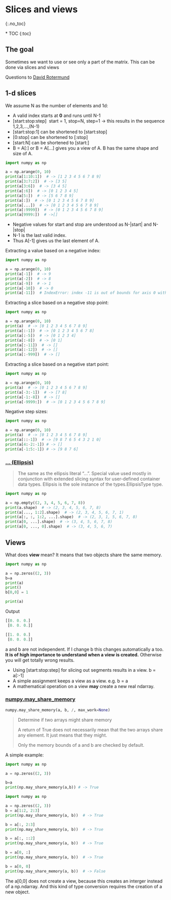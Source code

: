 # Slices and views
{:.no_toc}

<nav markdown="1" class="toc-class">
* TOC
{:toc}
</nav>

## The goal

Sometimes we want to use or see only a part of the matrix. This can be done via slices and views

Questions to [David Rotermund](mailto:davrot@uni-bremen.de)

## 1-d slices 

We assume N as the number of elements and 1d:​

* A valid index starts at **0** and runs until N-1​
* [start:stop:step] ​
    start = 1, stop=N, step=1 ​-> this results in the sequence​ 1,2,3,...,(N-1)​
* [start:stop:1] can be shortened to [start:stop]​
* [0:stop] can be shortened to [:stop]​
* [start:N] can be shortened to [start:]​
* B = A[:] or B = A[...] gives you a view of A. B has the same shape and size of A. ​

```python
import numpy as np

a = np.arange(0, 10)
print(a[1:10:1])  # -> [1 2 3 4 5 6 7 8 9]
print(a[3:7:2])  # -> [3 5]
print(a[3:6])  # -> [3 4 5]
print(a[:6])  # -> [0 1 2 3 4 5]
print(a[5:])  # -> [5 6 7 8 9]
print(a[:])  # -> [0 1 2 3 4 5 6 7 8 9]
print(a[...])  # -> [0 1 2 3 4 5 6 7 8 9]
print(a[:9999])  # -> [0 1 2 3 4 5 6 7 8 9]
print(a[9999:])  # ->[]
```

* Negative values for start and stop are understood as N-\|start\| and N-\|stop\|
* N-1 is the last valid index. ​
* Thus A[-1] gives us the last element of A.​

Extracting a value based on a negative index: 

```python
import numpy as np

a = np.arange(0, 10)
print(a[-1])  # -> 9
print(a[-2])  # -> 8
print(a[-9])  # -> 1
print(a[-10])  # -> 0
print(a[-11])  # IndexError: index -11 is out of bounds for axis 0 with size 10
```

Extracting a slice based on a negative stop point: 

```python
import numpy as np

a = np.arange(0, 10)
print(a)  # -> [0 1 2 3 4 5 6 7 8 9]
print(a[:-1])  # -> [0 1 2 3 4 5 6 7 8]
print(a[:-5])  # -> [0 1 2 3 4]
print(a[:-8])  # -> [0 1]
print(a[:-11])  # -> []
print(a[:-12])  # -> []
print(a[:-999])  # -> []
```

Extracting a slice based on a negative start point: 

```python
import numpy as np

a = np.arange(0, 10)
print(a)  # -> [0 1 2 3 4 5 6 7 8 9]
print(a[-3:-1])  # -> [7 8]
print(a[-1:-8])  # -> []
print(a[-9999:])  # -> [0 1 2 3 4 5 6 7 8 9]
```

Negative step sizes:
```python
import numpy as np

a = np.arange(0, 10)
print(a)  # -> [0 1 2 3 4 5 6 7 8 9]
print(a[::-1])  # -> [9 8 7 6 5 4 3 2 1 0]
print(a[4:-2:-1]) # -> []
print(a[-1:5:-1]) # -> [9 8 7 6]
```

### [... (Ellipsis)](https://docs.python.org/dev/library/constants.html#Ellipsis)

> The same as the ellipsis literal “...”. Special value used mostly in conjunction with extended slicing syntax for user-defined container data types. Ellipsis is the sole instance of the types.EllipsisType type.

```python
import numpy as np

a = np.empty((2, 3, 4, 5, 6, 7, 8))
print(a.shape)  # -> (2, 3, 4, 5, 6, 7, 8)
print(a[..., 1:2].shape)  # -> (2, 3, 4, 5, 6, 7, 1)
print(a[:, :, 1:2, ...].shape)  # -> (2, 3, 1, 5, 6, 7, 8)
print(a[0, ...].shape)  # -> (3, 4, 5, 6, 7, 8)
print(a[0, ..., 0].shape)  # -> (3, 4, 5, 6, 7)
```

## Views

What does **view** mean? It means that two objects share the same memory. 

```python
import numpy as np

a = np.zeros((2, 3))
b=a
print(a)
print()
b[0,0] = 1

print(a)
```

Output

```python
[[0. 0. 0.]
 [0. 0. 0.]]

[[1. 0. 0.]
 [0. 0. 0.]]
```

a and b are not independent. If I change b this changes automatically a too. **It is of high importance to understand when a view is created.** Otherwise you will get totally wrong results.  


* Using [start:stop:step] for slicing out segments results in a view. b = a[:-1]
* A simple assignment keeps a view as a view.​ e.g. b = a
* A mathematical operation on a view **may** create a new real ndarray. ​

### [numpy.may_share_memory](https://numpy.org/doc/stable/reference/generated/numpy.may_share_memory.html)

```python
numpy.may_share_memory(a, b, /, max_work=None)
```

> Determine if two arrays might share memory
>
> A return of True does not necessarily mean that the two arrays share any element. It just means that they might.
>
> Only the memory bounds of a and b are checked by default.

A simple example: 

```python
import numpy as np

a = np.zeros((2, 3))

b=a
print(np.may_share_memory(a,b)) # -> True  
```

```python
import numpy as np

a = np.zeros((2, 3))
b = a[1:2, 2:3]
print(np.may_share_memory(a, b))  # -> True

b = a[:, 2:3]
print(np.may_share_memory(a, b))  # -> True

b = a[:, ::2]
print(np.may_share_memory(a, b))  # -> True

b = a[0, :]
print(np.may_share_memory(a, b))  # -> True

b = a[0, 0]
print(np.may_share_memory(a, b))  # -> False
```

The a[0,0] does not create a view, because this creates an interger instead of a np.ndarray. And this kind of type conversion requires the creation of a new object. 




